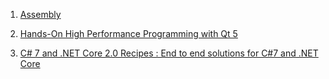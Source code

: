 [//]: # "#books #learning resources"
1. [Assembly](https://learning.oreilly.com/library/view/low-level-programming-c/9781484224021/) 

2. [Hands-On High Performance Programming with Qt 5](https://learning.oreilly.com/library/view/hands-on-high-performance/9781789531244/)

3. [C# 7 and .NET Core 2.0 Recipes : End to end solutions for C#7 and .NET Core](https://learning.oreilly.com/videos/c-7-and/9781787289444)